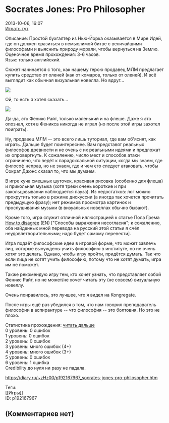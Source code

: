 Socrates Jones: Pro Philosopher
===============================

  
2013-10-06, 16:07  
  [Играть тут](http://www.kongregate.com/games/ChiefWakamakamu/socrates-jones-pro-philosopher)    
   
 Описание: Простой бухгалтер из Нью-Йорка оказывается в Мире Идей, где он должен сразиться в немыслимой битве с величайшими философами и выяснить природу морали, чтобы вернуться на Землю.   
 Оценочное время прохождения: 3-6 часов.   
 Язык: только английский.   
   
 Сюжет начинается с того, как нашему герою продавец МЛМ предлагает купить средство от оленей (как от комаров, только от оленей). И всё выглядит как обычная визуальная новелла. Но вдруг...   
   
  ![](http://s020.radikal.ru/i713/1310/e6/de9e079fdd84.jpg)    
   
 Ой, то есть я хотел сказать...   
   
  ![](http://s017.radikal.ru/i428/1310/b8/019b8f5ccfe9.png)    
   
 Да-да, это Феникс Райт, только маленький и на флеше. Даже я это опознал, хотя в Феникса никогда не играл (но после этой игры захотел поиграть).   
   
 Ну, продавец МЛМ -- это всего лишь туториал, где вам об'яснят, как играть. Дальше будет поинтереснее. Вам представят реальных философов древности и не очень с их реальными идеями и предложат их опровергнуть. К сожалению, число мест и способов атаки ограничено, что ведёт к парадоксальной ситуации, когда мы знаем, где философ неправ, но не знаем, где и чем его следует атаковать, чтобы Сократ Джонс сказал то, что мы думаем.   
   
 В игре куча смешных шуточек, красивая рисовка (особенно для флеша) и прикольная музыка (хотя треки очень короткие и при закольцовывании наблюдается пауза). Из недостатков: лог можно прокрутить только в режиме дискуссии (а иногда так хочется прочитать предыдущую фразу); нет режимов просмотра картинок и прослушивания музыки (в визуальных новеллах обычно бывают).   
   
 Кроме того, игра служит отличной иллюстрацией к статье Пола Грема  [How to disagree](http://www.paulgraham.com/disagree.html)  (EN) ["Способы выражения несогласия"; к сожалению, оба найденных мной перевода на русский этой статьи я счёл неудовлетворительными; надо будет самому перевести].   
   
 Игра подаёт философские идеи в игровой форме, что может завлечь лиц, которые вынуждены учить философию в институте, но не очень хотят это делать. Однако, чтобы игру пройти, придётся думать. Так что если лица не хотят учить философию, потому что не хотят думать, игра им не поможет.   
   
 Также рекомендую игру тем, кто хочет узнать, что представляет собой Феникс Райт, но не может/не хочет читать эту (не совсем) визуальную новеллу.   
   
 Очень понравилось, это лучшее, что я видел на Kongregate.   
   
 После игры ещё раз убедился в том, что нам говорил преподаватель философии в аспирантуре -- что философия -- это болтовня. Но это не плохо.   
   
 Статистика прохождения:  [читать дальше](https://zHz00.diary.ru/p192167967.htm?index=1#linkmore192167967m1)      
 0 уровень: 0 ошибок   
 1 уровень: 0 ошибок   
 2 уровень: 0 ошибок   
 3 уровень: много ошибок (4+)   
 4 уровень: много ошибок (3+)   
 5 уровень: 0 ошибок   
 6 уровень: 1 ошибка   
 Credibility до нуля ни разу не падала.     
  
<https://diary.ru/~zHz00/p192167967_socrates-jones-pro-philosopher.htm>  
  
Теги:  
[[Игры]]  
ID: p192167967  


(Комментариев нет)
------------------